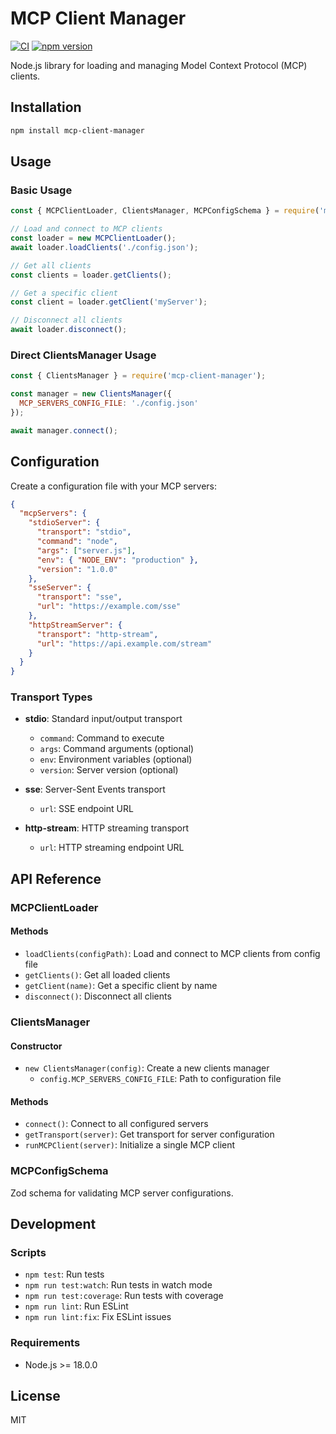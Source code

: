 # MCP Client Manager

[![CI](https://github.com/username/mcp-client-manager/workflows/CI/badge.svg)](https://github.com/username/mcp-client-manager/actions)
[![npm version](https://badge.fury.io/js/mcp-client-manager.svg)](https://badge.fury.io/js/mcp-client-manager)

Node.js library for loading and managing Model Context Protocol (MCP) clients.

## Installation

```bash
npm install mcp-client-manager
```

## Usage

### Basic Usage

```javascript
const { MCPClientLoader, ClientsManager, MCPConfigSchema } = require('mcp-client-manager');

// Load and connect to MCP clients
const loader = new MCPClientLoader();
await loader.loadClients('./config.json');

// Get all clients
const clients = loader.getClients();

// Get a specific client
const client = loader.getClient('myServer');

// Disconnect all clients
await loader.disconnect();
```

### Direct ClientsManager Usage

```javascript
const { ClientsManager } = require('mcp-client-manager');

const manager = new ClientsManager({
  MCP_SERVERS_CONFIG_FILE: './config.json'
});

await manager.connect();
```

## Configuration

Create a configuration file with your MCP servers:

```json
{
  "mcpServers": {
    "stdioServer": {
      "transport": "stdio",
      "command": "node",
      "args": ["server.js"],
      "env": { "NODE_ENV": "production" },
      "version": "1.0.0"
    },
    "sseServer": {
      "transport": "sse",
      "url": "https://example.com/sse"
    },
    "httpStreamServer": {
      "transport": "http-stream",
      "url": "https://api.example.com/stream"
    }
  }
}
```

### Transport Types

- **stdio**: Standard input/output transport
  - `command`: Command to execute
  - `args`: Command arguments (optional)
  - `env`: Environment variables (optional)
  - `version`: Server version (optional)

- **sse**: Server-Sent Events transport
  - `url`: SSE endpoint URL

- **http-stream**: HTTP streaming transport
  - `url`: HTTP streaming endpoint URL

## API Reference

### MCPClientLoader

#### Methods

- `loadClients(configPath)`: Load and connect to MCP clients from config file
- `getClients()`: Get all loaded clients
- `getClient(name)`: Get a specific client by name
- `disconnect()`: Disconnect all clients

### ClientsManager

#### Constructor

- `new ClientsManager(config)`: Create a new clients manager
  - `config.MCP_SERVERS_CONFIG_FILE`: Path to configuration file

#### Methods

- `connect()`: Connect to all configured servers
- `getTransport(server)`: Get transport for server configuration
- `runMCPClient(server)`: Initialize a single MCP client

### MCPConfigSchema

Zod schema for validating MCP server configurations.

## Development

### Scripts

- `npm test`: Run tests
- `npm run test:watch`: Run tests in watch mode
- `npm run test:coverage`: Run tests with coverage
- `npm run lint`: Run ESLint
- `npm run lint:fix`: Fix ESLint issues

### Requirements

- Node.js >= 18.0.0

## License

MIT